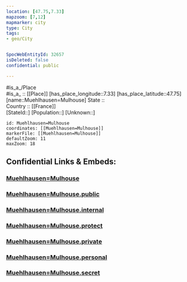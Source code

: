 ```yaml
---
location: [47.75,7.33] 
mapzoom: [7,12] 
mapmarker: city 
type: City
tags:
- geo/City


SpocWebEntityId: 32657
isDeleted: false
confidential: public

---
```

#is_a_/Place  
#is_a_ :: [[Place]] 
[has_place_longitude::7.33] 
[has_place_latitude::47.75] 
[name::Muehlhausen=Mulhouse] 
State ::  
Country :: [[France]]  
[StateId::] 
[Population::] 
[Unknown::] 


```leaflet
id: Muehlhausen=Mulhouse
coordinates: [[Muehlhausen=Mulhouse]] 
markerFile: [[Muehlhausen=Mulhouse]] 
defaultZoom: 11 
maxZoom: 18
```


## Confidential Links & Embeds: 

### [Muehlhausen=Mulhouse](/_Standards/Earth/Continent/Europe/Europe~West/France/regions~France/Grand_Est/departments~Grand_Est/Haut-Rhin/communes~Haut-Rhin/Mulhouse/cities~Mulhouse/Muehlhausen=Mulhouse.md) 

### [Muehlhausen=Mulhouse.public](/_public/Earth/Continent/Europe/Europe~West/France/regions~France/Grand_Est/departments~Grand_Est/Haut-Rhin/communes~Haut-Rhin/Mulhouse/cities~Mulhouse/Muehlhausen=Mulhouse.public.md) 

### [Muehlhausen=Mulhouse.internal](/_internal/Earth/Continent/Europe/Europe~West/France/regions~France/Grand_Est/departments~Grand_Est/Haut-Rhin/communes~Haut-Rhin/Mulhouse/cities~Mulhouse/Muehlhausen=Mulhouse.internal.md) 

### [Muehlhausen=Mulhouse.protect](/_protect/Earth/Continent/Europe/Europe~West/France/regions~France/Grand_Est/departments~Grand_Est/Haut-Rhin/communes~Haut-Rhin/Mulhouse/cities~Mulhouse/Muehlhausen=Mulhouse.protect.md) 

### [Muehlhausen=Mulhouse.private](/_private/Earth/Continent/Europe/Europe~West/France/regions~France/Grand_Est/departments~Grand_Est/Haut-Rhin/communes~Haut-Rhin/Mulhouse/cities~Mulhouse/Muehlhausen=Mulhouse.private.md) 

### [Muehlhausen=Mulhouse.personal](/_personal/Earth/Continent/Europe/Europe~West/France/regions~France/Grand_Est/departments~Grand_Est/Haut-Rhin/communes~Haut-Rhin/Mulhouse/cities~Mulhouse/Muehlhausen=Mulhouse.personal.md) 

### [Muehlhausen=Mulhouse.secret](/_secret/Earth/Continent/Europe/Europe~West/France/regions~France/Grand_Est/departments~Grand_Est/Haut-Rhin/communes~Haut-Rhin/Mulhouse/cities~Mulhouse/Muehlhausen=Mulhouse.secret.md)

